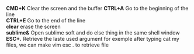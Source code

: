 **CMD+K** Clear the screen and the buffer
**CTRL+A** Go to the beginning of the line    
**CTRL+E** Go to the end of the line    
**clear** erase the screen   
**sublime&** Open sublime soft and do else thing in the same shell window   
**ESC+.** Retrieve the laste used argument for exemple after typing cat my files, we can make vim esc . to retrieve file